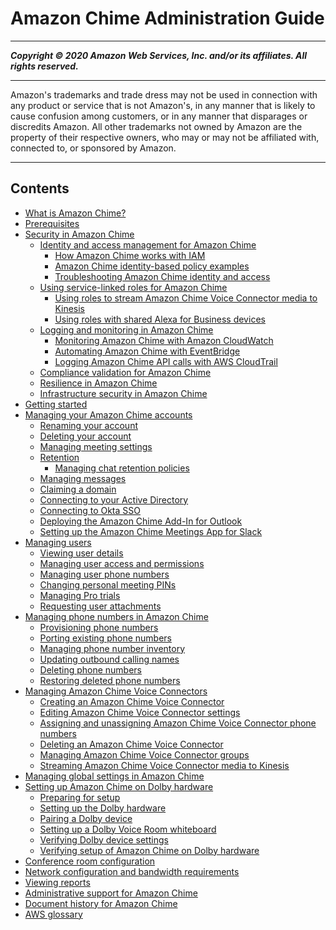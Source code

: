 # Amazon Chime Administration Guide

-----
*****Copyright &copy; 2020 Amazon Web Services, Inc. and/or its affiliates. All rights reserved.*****

-----
Amazon's trademarks and trade dress may not be used in 
     connection with any product or service that is not Amazon's, 
     in any manner that is likely to cause confusion among customers, 
     or in any manner that disparages or discredits Amazon. All other 
     trademarks not owned by Amazon are the property of their respective
     owners, who may or may not be affiliated with, connected to, or 
     sponsored by Amazon.

-----
## Contents
+ [What is Amazon Chime?](what-is-chime.md)
+ [Prerequisites](prereqs.md)
+ [Security in Amazon Chime](security.md)
   + [Identity and access management for Amazon Chime](security-iam.md)
      + [How Amazon Chime works with IAM](security_iam_service-with-iam.md)
      + [Amazon Chime identity-based policy examples](security_iam_id-based-policy-examples.md)
      + [Troubleshooting Amazon Chime identity and access](security_iam_troubleshoot.md)
   + [Using service-linked roles for Amazon Chime](using-service-linked-roles.md)
      + [Using roles to stream Amazon Chime Voice Connector media to Kinesis](using-service-linked-roles-stream.md)
      + [Using roles with shared Alexa for Business devices](using-service-linked-roles-a4b.md)
   + [Logging and monitoring in Amazon Chime](monitoring-overview.md)
      + [Monitoring Amazon Chime with Amazon CloudWatch](monitoring-cloudwatch.md)
      + [Automating Amazon Chime with EventBridge](automating-chime-with-cloudwatch-events.md)
      + [Logging Amazon Chime API calls with AWS CloudTrail](cloudtrail.md)
   + [Compliance validation for Amazon Chime](compliance.md)
   + [Resilience in Amazon Chime](disaster-recovery-resiliency.md)
   + [Infrastructure security in Amazon Chime](infrastructure-security.md)
+ [Getting started](getting-started.md)
+ [Managing your Amazon Chime accounts](manage-chime-account.md)
   + [Renaming your account](rename-account.md)
   + [Deleting your account](enterprise-account.md)
   + [Managing meeting settings](mtg-settings.md)
   + [Retention](archive-retention.md)
      + [Managing chat retention policies](chat-retention.md)
   + [Managing messages](message-settings.md)
   + [Claiming a domain](claim-domain.md)
   + [Connecting to your Active Directory](active_directory.md)
   + [Connecting to Okta SSO](okta_sso.md)
   + [Deploying the Amazon Chime Add-In for Outlook](deploy-addin.md)
   + [Setting up the Amazon Chime Meetings App for Slack](config-slack.md)
+ [Managing users](manage-users.md)
   + [Viewing user details](user-details.md)
   + [Managing user access and permissions](manage-access.md)
   + [Managing user phone numbers](user-phone.md)
   + [Changing personal meeting PINs](change-PINs.md)
   + [Managing Pro trials](manage-protrials.md)
   + [Requesting user attachments](request-attachments.md)
+ [Managing phone numbers in Amazon Chime](phone-numbers.md)
   + [Provisioning phone numbers](provision-phone.md)
   + [Porting existing phone numbers](porting.md)
   + [Managing phone number inventory](phone-inventory.md)
   + [Updating outbound calling names](calling-name.md)
   + [Deleting phone numbers](delete-phone.md)
   + [Restoring deleted phone numbers](restore-phone.md)
+ [Managing Amazon Chime Voice Connectors](voice-connectors.md)
   + [Creating an Amazon Chime Voice Connector](create-voicecon.md)
   + [Editing Amazon Chime Voice Connector settings](edit-voicecon.md)
   + [Assigning and unassigning Amazon Chime Voice Connector phone numbers](assign-voicecon.md)
   + [Deleting an Amazon Chime Voice Connector](delete-voicecon.md)
   + [Managing Amazon Chime Voice Connector groups](voice-connector-groups.md)
   + [Streaming Amazon Chime Voice Connector media to Kinesis](start-kinesis-vc.md)
+ [Managing global settings in Amazon Chime](manage-global.md)
+ [Setting up Amazon Chime on Dolby hardware](setup-dolby.md)
   + [Preparing for setup](prepare-setup.md)
   + [Setting up the Dolby hardware](setup-hardware.md)
   + [Pairing a Dolby device](pair-device.md)
   + [Setting up a Dolby Voice Room whiteboard](setup-whiteboard.md)
   + [Verifying Dolby device settings](device-settings.md)
   + [Verifying setup of Amazon Chime on Dolby hardware](verify-setup.md)
+ [Conference room configuration](configure-rooms.md)
+ [Network configuration and bandwidth requirements](network-config.md)
+ [Viewing reports](view-reports.md)
+ [Administrative support for Amazon Chime](chime-getting-admin-support.md)
+ [Document history for Amazon Chime](doc-history.md)
+ [AWS glossary](glossary.md)